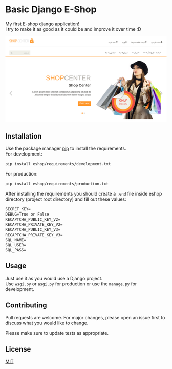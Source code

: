# Basic Django E-Shop

My first E-shop django application!\
I try to make it as good as it could be and improve it over time :D


![EShop](/src/main.png)

## Installation

Use the package manager [pip](https://pip.pypa.io/en/stable/) to install the requirements.\
For development:
```bash
pip install eshop/requirements/development.txt
```
For production:
```bash
pip install eshop/requirements/production.txt
```
After installing the requirements you should create a ``.end`` file inside eshop directory (project root directory) and fill out these values:
```text
SECRET_KEY=
DEBUG=True or False
RECAPTCHA_PUBLIC_KEY_V2=
RECAPTCHA_PRIVATE_KEY_V2=
RECAPTCHA_PUBLIC_KEY_V3=
RECAPTCHA_PRIVATE_KEY_V3=
SQL_NAME=
SQL_USER=
SQL_PASS=
```

## Usage

Just use it as you would use a Django project.\
Use ``wsgi.py`` or ``asgi.py`` for production or use the ``manage.py`` for development.

## Contributing

Pull requests are welcome. For major changes, please open an issue first
to discuss what you would like to change.

Please make sure to update tests as appropriate.

## License

[MIT](https://choosealicense.com/licenses/mit/)
